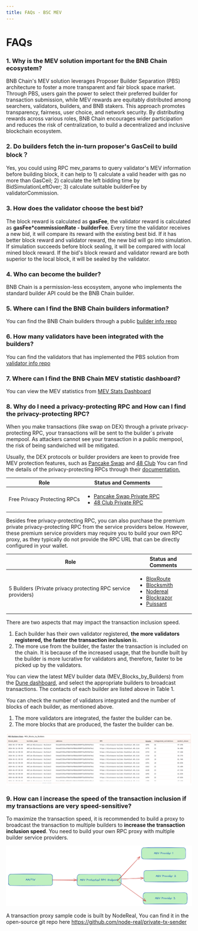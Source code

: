```yaml
---
title: FAQs - BSC MEV
---
```


# FAQs

### 1. Why is the MEV solution important for the BNB Chain ecosystem?

   BNB Chain's MEV solution leverages Proposer Builder Separation (PBS) 
   architecture to foster a more transparent and fair block space market. 
   Through PBS, users gain the power to select their preferred builder for transaction 
   submission, while MEV rewards are equitably distributed among searchers, validators, builders, and BNB stakers. 
   This approach promotes transparency, fairness, user choice, and network security. 
   By distributing rewards across various roles, BNB Chain encourages wider 
   participation and reduces the risk of centralization, to build a decentralized and inclusive blockchain ecosystem.


### 2. Do builders fetch the in-turn proposer's GasCeil to build block？

   Yes, you could using RPC mev_params to query validator's MEV information
   before building block, it can help to 1) calculate a valid header with gas no
   more than GasCeil; 2) calculate the left bidding time by
   BidSimulationLeftOver; 3) calculate suitable builderFee by
   validatorCommission.


### 3. How does the validator choose the best bid?

   The block reward is calculated as **gasFee**, the validator reward is
   calculated as **gasFee*commissionRate - builderFee**. Every
   time the validator receives a new bid, it will compare its reward with
   the existing best bid. If it has better block reward and validator
   reward, the new bid will go into simulation. If simulation succeeds
   before block sealing, it will be compared with local mined block reward.
   If the bid's block reward and validator reward are both superior to the
   local block, it will be sealed by the validator.


### 4. Who can become the builder?

   BNB Chain is a permission-less ecosystem, anyone who implements the standard 
   builder API could be the BNB Chain builder.

### 5. Where can I find the BNB Chain builders information? 
   You can find the BNB Chain builders through a public 
   [builder info repo](https://github.com/bnb-chain/bsc-mev-info/tree/main/mainnet/builders) 

### 6. How many validators have been integrated with the builders?
   You can find the validators that has implemented the PBS solution from 
   [validator info repo](https://github.com/bnb-chain/bsc-mev-info/tree/main/mainnet/validators)

### 7. Where can I find the BNB Chain MEV statistic dashboard? 
   You can view the MEV statistics 
   from [MEV Stats Dashboard](https://dune.com/bnbchain/bnb-smart-chain-mev-stats)



### 8. Why do I need a privacy-protecting RPC and How can I find the privacy-protecting RPC?

When you make transactions (like swap on DEX) through a private privacy-protecting RPC, your transactions will be sent to the builder`s private mempool. As attackers cannot see your transaction in a public mempool, the risk of being sandwiched will be mitigated. 

Usually, the DEX protocols or builder providers are keen to provide free MEV protection features, such as [Pancake Swap](https://docs.pancakeswap.finance/products/pancakeswap-private-rpc) and [48 Club](https://docs.48.club/privacy-rpc) You can find the details of the privacy-protecting RPCs through their [documentation. ](https://docs.pancakeswap.finance/products/pancakeswap-private-rpc)

| Role                         | Status and Comments                                          |
| ---------------------------- | ------------------------------------------------------------ |
| Free Privacy Protecting RPCs | <ul><li>[Pancake Swap Private RPC](https://docs.pancakeswap.finance/products/pancakeswap-private-rpc)</li> <li>[48 Club Private RPC](https://docs.48.club/privacy-rpc)</li></ul> |

Besides free privacy-protecting RPC, you can also purchase the premium private privacy-protecting RPC from the service providers below. However, these premium service providers may require you to build your own RPC proxy, as they typically do not provide the RPC URL that can be directly configured in your wallet. 

| Role                                                         | Status and Comments                                          |
| ------------------------------------------------------------ | ------------------------------------------------------------ |
| 5 Builders (Private privacy protecting RPC service providers) | <ul><li>[BloxRoute](https://bloxroute.com/products/protected-transactions/)</li><li>[Blocksmith](https://docs.blocksmith.org/bsc-builder/private-rpc)</li><li>[Nodereal](https://docs.nodereal.io/reference/bsc-bundle-service-api#overview)</li><li>[Blockrazor](https://blockrazor.gitbook.io/blockrazor/mev-service/bsc)</li><li>[Puissant](https://docs.48.club/)</li></ul> |

There are two aspects that may impact the transaction inclusion speed. 

1. Each builder has their own validator registered, **the more validators registered, the faster the transaction inclusion i**s. 
2. The more use from the builder, the faster the transaction is included on the chain. It is because of the increased usage, that the bundle built by the builder is more lucrative for validators and, therefore, faster to be picked up by the validators. 

You can view the latest MEV builder data (MEV_Blocks_by_Builders) from the [Dune dashboard](https://dune.com/bnbchain/bnb-smart-chain-mev-stats), and select the appropriate builders to broadcast transactions. The contacts of each builder are listed above in Table 1. 

You can check the number of validators integrated and the number of blocks of each builder, as mentioned above.

1. The more validators are integrated, the faster the builder can be. 
2. The more blocks that are produced, the faster the builder can be. 

![img](../../img/mev/mev-blocks-by-builders.png)

### 9. How can I increase the speed of the transaction inclusion if my transactions are very speed-sensitive?

To maximize the transaction speed, it is recommended to build a proxy to broadcast the transaction to multiple builders to **increase the transaction inclusion speed**. You need to build your own RPC proxy with multiple builder service providers. 

![img](../../img/mev/proxy.png)

A transaction proxy sample code is built by NodeReal, You can find it in the open-source git repo here https://github.com/node-real/private-tx-sender 
